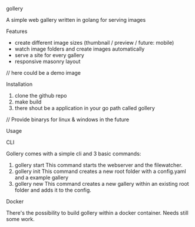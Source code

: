 gollery

A simple web gallery written in golang for serving images

Features

- create different image sizes (thumbnail / preview / future: mobile)
- watch image folders and create images automatically
- serve a site for every gallery
- responsive masonry layout

// here could be a demo image

Installation

1. clone the github repo
2. make build
3. there shout be a application in your go path called gollery



// Provide binarys for linux & windows in the future

Usage

CLI

Gollery comes with a simple cli and 3 basic commands:

1. gollery start
   This command starts the webserver and the filewatcher.
2. gollery init
   This command creates a new root folder with a config.yaml and a example gallery
3. gollery new
   This command creates a new gallery within an existing root folder and adds it to the config.

Docker

There's the possibility to build gollery within a docker container. Needs still some work.

